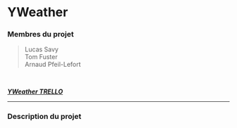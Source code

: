 # YWeather

### Membres du projet
> Lucas Savy  
> Tom Fuster  
> Arnaud Pfeil-Lefort 

<br>

[***YWeather TRELLO***](https://trello.com/b/SunHmg37/yweather)

---

### Description du projet

